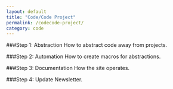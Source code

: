 ```yaml
---
layout: default
title: "Code/Code Project"
permalink: /codecode-project/
category: code
---
```

###Step 1: Abstraction
How to abstract code away from projects.

###Step 2: Automation
How to create macros for abstractions.

###Step 3: Documentation
How the site operates.

###Step 4: Update
Newsletter.
